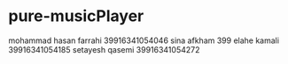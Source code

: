 # pure-musicPlayer
mohammad hasan farrahi 39916341054046
sina afkham 399
elahe kamali 39916341054185
setayesh qasemi 39916341054272
